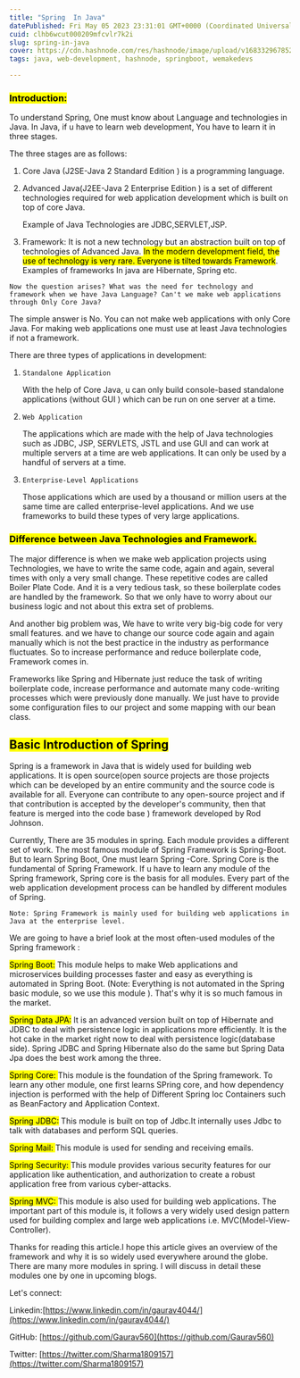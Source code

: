 ```yaml
---
title: "Spring  In Java"
datePublished: Fri May 05 2023 23:31:01 GMT+0000 (Coordinated Universal Time)
cuid: clhb6wcut000209mfcvlr7k2i
slug: spring-in-java
cover: https://cdn.hashnode.com/res/hashnode/image/upload/v1683329678521/f8ef1722-aa00-4f89-a4fd-21cec3ed826e.png
tags: java, web-development, hashnode, springboot, wemakedevs

---
```


### <mark>Introduction:</mark>

To understand Spring, One must know about Language and technologies in Java. In Java, if u have to learn web development, You have to learn it in three stages.

The three stages are as follows:

1. Core Java (J2SE-Java 2 Standard Edition ) is a programming language.
    
2. Advanced Java(J2EE-Java 2 Enterprise Edition ) is a set of different technologies required for web application development which is built on top of core Java.
    
    Example of Java Technologies are JDBC,SERVLET,JSP.
    
3. Framework: It is not a new technology but an abstraction built on top of technologies of Advanced Java. <mark>In the modern development field, the use of technology is very rare. Everyone is tilted towards Framework</mark>. Examples of frameworks In java are Hibernate, Spring etc.
    

`Now the question arises? What was the need for technology and framework when we have Java Language? Can't we make web applications through Only Core Java?`

The simple answer is No. You can not make web applications with only Core Java. For making web applications one must use at least Java technologies if not a framework.

There are three types of applications in development:

1. `Standalone Application`
    
    With the help of Core Java, u can only build console-based standalone applications (without GUI ) which can be run on one server at a time.
    
2. `Web Application`
    
    The applications which are made with the help of Java technologies such as JDBC, JSP, SERVLETS, JSTL and use GUI and can work at multiple servers at a time are web applications. It can only be used by a handful of servers at a time.
    
3. `Enterprise-Level Applications`
    
    Those applications which are used by a thousand or million users at the same time are called enterprise-level applications. And we use frameworks to build these types of very large applications.
    

### <mark>Difference between Java Technologies and Framework.</mark>

The major difference is when we make web application projects using Technologies, we have to write the same code, again and again, several times with only a very small change. These repetitive codes are called Boiler Plate Code. And it is a very tedious task, so these boilerplate codes are handled by the framework. So that we only have to worry about our business logic and not about this extra set of problems.

And another big problem was, We have to write very big-big code for very small features. and we have to change our source code again and again manually which is not the best practice in the industry as performance fluctuates. So to increase performance and reduce boilerplate code, Framework comes in.

Frameworks like Spring and Hibernate just reduce the task of writing boilerplate code, increase performance and automate many code-writing processes which were previously done manually. We just have to provide some configuration files to our project and some mapping with our bean class.

## <mark>Basic Introduction of Spring</mark>

Spring is a framework in Java that is widely used for building web applications. It is open source(open source projects are those projects which can be developed by an entire community and the source code is available for all. Everyone can contribute to any open-source project and if that contribution is accepted by the developer's community, then that feature is merged into the code base ) framework developed by Rod Johnson.

Currently, There are 35 modules in spring. Each module provides a different set of work. The most famous module of Spring Framework is Spring-Boot. But to learn Spring Boot, One must learn Spring -Core. Spring Core is the fundamental of Spring Framework. If u have to learn any module of the Spring framework, Spring core is the basis for all modules. Every part of the web application development process can be handled by different modules of Spring.

`Note: Spring Framework is mainly used for building web applications in Java at the enterprise level.`

We are going to have a brief look at the most often-used modules of the Spring framework :

<mark>Spring Boot:</mark> This module helps to make Web applications and microservices building processes faster and easy as everything is automated in Spring Boot. (Note: Everything is not automated in the Spring basic module, so we use this module ). That's why it is so much famous in the market.

<mark>Spring Data JPA:</mark> It is an advanced version built on top of Hibernate and JDBC to deal with persistence logic in applications more efficiently. It is the hot cake in the market right now to deal with persistence logic(database side). Spring JDBC and Spring Hibernate also do the same but Spring Data Jpa does the best work among the three.

<mark>Spring Core: </mark> This module is the foundation of the Spring framework. To learn any other module, one first learns SPring core, and how dependency injection is performed with the help of Different Spring Ioc Containers such as BeanFactory and Application Context.

<mark>Spring JDBC:</mark> This module is built on top of Jdbc.It internally uses Jdbc to talk with databases and perform SQL queries.

<mark>Spring Mail: </mark> This module is used for sending and receiving emails.

<mark>Spring Security: </mark> This module provides various security features for our application like authentication, and authorization to create a robust application free from various cyber-attacks.

<mark>Spring MVC: </mark> This module is also used for building web applications. The important part of this module is, it follows a very widely used design pattern used for building complex and large web applications i.e. MVC(Model-View-Controller).

Thanks for reading this article.I hope this article gives an overview of the framework and why it is so widely used everywhere around the globe. There are many more modules in spring. I will discuss in detail these modules one by one in upcoming blogs.

Let's connect:

Linkedin:[https://www.linkedin.com/in/gaurav4044/](https://www.linkedin.com/in/gaurav4044/)

GitHub: [https://github.com/Gaurav560](https://github.com/Gaurav560)

Twitter: [https://twitter.com/Sharma1809157](https://twitter.com/Sharma1809157)